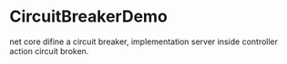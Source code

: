 # CircuitBreakerDemo
net core difine a circuit breaker, implementation server inside controller action circuit broken.
